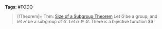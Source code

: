 ---
---

**Tags:** #TODO 

 > 
 > \[!Theorem\]+ Thm: [Size of a Subgroup Theorem](Size%20of%20a%20Subgroup%20Theorem.md)
 > Let $G$ be a group, and let $H$ be a subgroup of $G$. Let $a\in G$. There is a bijective function $$
